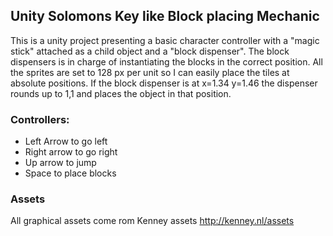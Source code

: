 ## Unity Solomons Key like Block placing Mechanic

This is a unity project presenting a basic character controller with a "magic stick" attached as a child object and a "block dispenser". The block dispensers is in charge of instantiating the blocks in the correct position. All the sprites are set to 128 px per unit so I can easily place the tiles at absolute positions. If the block dispenser is at x=1.34 y=1.46 the dispenser rounds up to 1,1 and places the object in that position.

### Controllers:
- Left Arrow to go left
- Right arrow to go right
- Up arrow to jump
- Space to place blocks

### Assets

All graphical assets come rom Kenney assets
http://kenney.nl/assets
